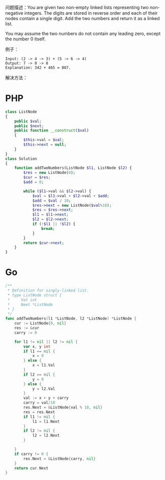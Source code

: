 问题描述：You are given two non-empty linked lists representing two non-negative integers. The digits are stored in reverse order and each of their nodes contain a single digit. Add the two numbers and return it as a linked list.

You may assume the two numbers do not contain any leading zero, except the number 0 itself.

例子：
```
Input: (2 -> 4 -> 3) + (5 -> 6 -> 4)
Output: 7 -> 0 -> 8
Explanation: 342 + 465 = 807.
```

解决方法：
# PHP
```PHP
class ListNode
{
    public $val;
    public $next;
    public function __construct($val)
    {
        $this->val = $val;
        $this->next = null;
    }
}
class Solution
{
    function addTwoNumbers(ListNode $l1, ListNode $l2) {
        $res = new ListNode(0);
        $cur = $res;
        $add = 0;

        while ($l1->val && $l2->val) {
            $val = $l1->val + $l2->val + $add;
            $add = $val / 10;
            $res->next = new ListNode($val%10);
            $res = $res->next;
            $l1 = $l1->next;
            $l2 = $l2->next;
            if (!$l1 || !$l2) {
                break;
            }
        }
        return $cur->next;
    }
}
```
# Go
```go
/**
 * Definition for singly-linked list.
 * type ListNode struct {
 *     Val int
 *     Next *ListNode
 * }
 */
func addTwoNumbers(l1 *ListNode, l2 *ListNode) *ListNode {
    cur := ListNode{0, nil}
    res := &cur
    carry := 0

    for l1 != nil || l2 != nil {
        var x, y int
        if l1 == nil {
            x = 0
        } else {
            x = l1.Val
        }
        if l2 == nil {
            y = 0
        } else {
            y = l2.Val
        }
        val := x + y + carry
        carry = val/10
        res.Next = &ListNode{val % 10, nil}
        res = res.Next
        if l1 != nil {
            l1 = l1.Next
        }
        if l2 != nil {
            l2 = l2.Next
        }

    }
    if carry != 0 {
        res.Next = &ListNode{carry, nil}
    }
    return cur.Next
}
```
